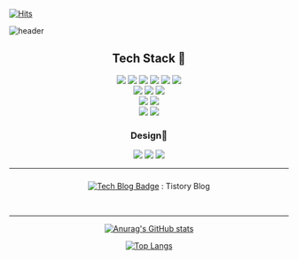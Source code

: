 <!--
**SU-VIN/SU-VIN** is a ✨ _special_ ✨ repository because its `README.md` (this file) appears on your GitHub profile.

Here are some ideas to get you started:

- 🔭 I’m currently working on ...
- 🌱 I’m currently learning ...
- 👯 I’m looking to collaborate on ...
- 🤔 I’m looking for help with ...
- 💬 Ask me about ...
- 📫 How to reach me: ...
- 😄 Pronouns: ...
- ⚡ Fun fact: ...
-->
[![Hits](https://hits.seeyoufarm.com/api/count/incr/badge.svg?url=https%3A%2F%2Fgithub.com%2FSU-VIN&count_bg=%23D5E9EB&title_bg=%23709CAC&icon=salesforce.svg&icon_color=%23FFFFFF&title=hits&edge_flat=false)](https://hits.seeyoufarm.com)

![header](https://capsule-render.vercel.app/api?type=waving&color=0:FFFFFF,100:79ABFF&height=200&section=header&text=🌊SU-VIN🌊%20&animation=twinkling&fontSize=80&fontColor=FFFFFF&fontAlignY=40)
<br>
<h2 align=center> Tech Stack 🤖 </h2>

<div align=center>
    <img src="https://img.shields.io/badge/c++-00599C?style=for-the-badge&logo=c%2B%2B&logoColor=white">
    <img src="https://img.shields.io/badge/c sharp-239120?style=for-the-badge&logo=c sharp&logoColor=white">
    <img src="https://img.shields.io/badge/python-3776AB?style=for-the-badge&logo=python&logoColor=white">
    <img src="https://img.shields.io/badge/Javascript-F7DF1E?style=for-the-badge&logo=javascript&logoColor=black">
    <img src="https://img.shields.io/badge/CSS3-1572B6?style=for-the-badge&logo=CSS3&logoColor=black">
    <img src="https://img.shields.io/badge/HTML5-E34F26?style=for-the-badge&logo=HTML5&logoColor=black">    
    <br>
    <img src="https://img.shields.io/badge/Unity-FFFFFF?style=for-the-badge&logo=Unity&logoColor=black">
    <img src="https://img.shields.io/badge/xcode-147efb?style=for-the-badge&logo=xcode&logoColor=white">
    <img src="https://img.shields.io/badge/React-61DAFB?style=for-the-badge&logo=React&logoColor=white">
    <br>
    <img src="https://img.shields.io/badge/mysql-4479a1?style=for-the-badge&logo=mysql&logoColor=white">
    <img src="https://img.shields.io/badge/firebase-ffca28?style=for-the-badge&logo=firebase&logoColor=black">
    <br>
    <img src="https://img.shields.io/badge/github-181717?style=for-the-badge&logo=github&logoColor=white">
    <img src="https://img.shields.io/badge/app store-0d96f6?style=for-the-badge&logo=app store&logoColor=white">




 ### Design🎨
 <div align=center>
 	<img src="https://img.shields.io/badge/Adobe Photoshop-31A8FF?style=for-the-badge&logo=Adobe Photoshop&logoColor=white">
 	<img src="https://img.shields.io/badge/CLIP STUDIO-BDBDBD?style=for-the-badge&logo=Abbott&logoColor=white">
    <img src="https://img.shields.io/badge/Figma-5B0BB5?style=for-the-badge&logo=Figma&logoColor=white">

    
<hr>


### 

[![Tech Blog Badge](http://img.shields.io/badge/-Tech%20blog-black?style=flat-square&logo=tistory&link=https://su-vin25.tistory.com)](https://su-vin25.tistory.com) : Tistory Blog

<br>

<hr>

[![Anurag's GitHub stats](https://github-readme-stats.vercel.app/api?username=SU-VIN&bg_color=DEG,FFFFFF,79ABFF&icon_color=79ABFF&show_icons=true&count_private=true)](https://github.com/anuraghazra/github-readme-stats)



[![Top Langs](https://github-readme-stats.vercel.app/api/top-langs/?username=SU-VIN&layout=compact&langs_count=8&bg_color=DEG,FFFFFF,79ABFF&show_icons=true)](https://github.com/anuraghazra/github-readme-stats)
